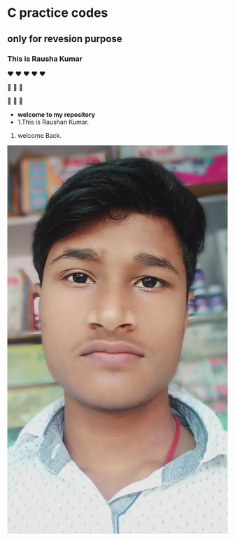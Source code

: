 # C practice codes

## only for revesion purpose

### This is Rausha Kumar

:heart: :heart: :heart: :heart: :heart:

:green_heart:
:green_heart:
:green_heart:

:purple_heart:
:white_heart:
:yellow_heart:

- **welcome to my repository**
- 1.This is Raushan Kumar.

1. welcome Back.

<picture>

<source media="(min-width: 650px)" srcset="profile_pic.jpg">

<source media="(min-width: 250px)" srcset="profile_pic.jpg">

<img alt="Raushan Kumar_profile-picture" src="profile_pic.jpg" style="width:auto;">

</picture>

<!-- 1. There's also the whole codes
   - look at also Function A-Z
   - and also much more in C
     - [X] Also, Java is there
       - [x] and, HTML
1. May be something missing
2. Look at the another Repositories

> [! NOTE]
> Highlights information that users should take into account, even when skimming. -->

<!-- > [! IMPORTANT]
> Crucial information necessary for users to succeed.

> [! WARNING]
> Critical content demanding immediate user attention due to potential risks. -->

<!-- Here is a simple footnote[^1].

A footnote can also have multiple lines[^2].

[^1]: My reference.
[^2]: To add line breaks within a footnote, prefix new lines with 2 spaces.
  This is a second line -->
